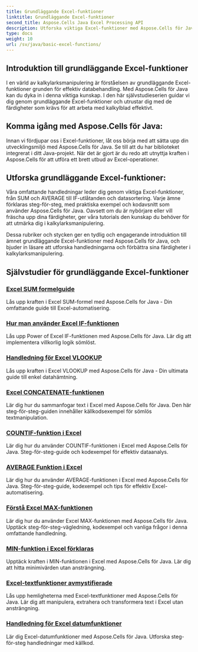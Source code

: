 ```yaml
---
title: Grundläggande Excel-funktioner
linktitle: Grundläggande Excel-funktioner
second_title: Aspose.Cells Java Excel Processing API
description: Utforska viktiga Excel-funktioner med Aspose.Cells för Java. Våra handledningar täcker grunderna steg-för-steg. Kom igång med kalkylarksmanipulering
type: docs
weight: 10
url: /sv/java/basic-excel-functions/
---
```

## Introduktion till grundläggande Excel-funktioner

I en värld av kalkylarksmanipulering är förståelsen av grundläggande Excel-funktioner grunden för effektiv databehandling. Med Aspose.Cells för Java kan du dyka in i denna viktiga kunskap. I den här självstudieserien guidar vi dig genom grundläggande Excel-funktioner och utrustar dig med de färdigheter som krävs för att arbeta med kalkylblad effektivt.

## Komma igång med Aspose.Cells för Java:

Innan vi fördjupar oss i Excel-funktioner, låt oss börja med att sätta upp din utvecklingsmiljö med Aspose.Cells för Java. Se till att du har biblioteket integrerat i ditt Java-projekt. När det är gjort är du redo att utnyttja kraften i Aspose.Cells för att utföra ett brett utbud av Excel-operationer.

## Utforska grundläggande Excel-funktioner:

Våra omfattande handledningar leder dig genom viktiga Excel-funktioner, från SUM och AVERAGE till IF-utlåtanden och datasortering. Varje ämne förklaras steg-för-steg, med praktiska exempel och kodavsnitt som använder Aspose.Cells för Java. Oavsett om du är nybörjare eller vill fräscha upp dina färdigheter, ger våra tutorials den kunskap du behöver för att utmärka dig i kalkylarksmanipulering.

Dessa rubriker och stycken ger en tydlig och engagerande introduktion till ämnet grundläggande Excel-funktioner med Aspose.Cells för Java, och bjuder in läsare att utforska handledningarna och förbättra sina färdigheter i kalkylarksmanipulering.

## Självstudier för grundläggande Excel-funktioner
### [Excel SUM formelguide](./excel-sum-formula-guide/)
Lås upp kraften i Excel SUM-formel med Aspose.Cells for Java - Din omfattande guide till Excel-automatisering.
### [Hur man använder Excel IF-funktionen](./how-to-use-excel-if-function/)
Lås upp Power of Excel IF-funktionen med Aspose.Cells för Java. Lär dig att implementera villkorlig logik sömlöst.
### [Handledning för Excel VLOOKUP](./excel-vlookup-tutorial/)
Lås upp kraften i Excel VLOOKUP med Aspose.Cells för Java - Din ultimata guide till enkel datahämtning.
### [Excel CONCATENATE-funktionen](./excel-concatenate-function/)
Lär dig hur du sammanfogar text i Excel med Aspose.Cells för Java. Den här steg-för-steg-guiden innehåller källkodsexempel för sömlös textmanipulation.
### [COUNTIF-funktion i Excel](./countif-function-in-excel/)
Lär dig hur du använder COUNTIF-funktionen i Excel med Aspose.Cells för Java. Steg-för-steg-guide och kodexempel för effektiv dataanalys.
### [AVERAGE Funktion i Excel](./average-function-in-excel/)
Lär dig hur du använder AVERAGE-funktionen i Excel med Aspose.Cells för Java. Steg-för-steg-guide, kodexempel och tips för effektiv Excel-automatisering.
### [Förstå Excel MAX-funktionen](./understanding-excel-max-function/)
Lär dig hur du använder Excel MAX-funktionen med Aspose.Cells för Java. Upptäck steg-för-steg-vägledning, kodexempel och vanliga frågor i denna omfattande handledning.
### [MIN-funktion i Excel förklaras](./min-function-in-excel-explained/)
Upptäck kraften i MIN-funktionen i Excel med Aspose.Cells för Java. Lär dig att hitta minimivärden utan ansträngning.
### [Excel-textfunktioner avmystifierade](./excel-text-functions-demystified/)
Lås upp hemligheterna med Excel-textfunktioner med Aspose.Cells för Java. Lär dig att manipulera, extrahera och transformera text i Excel utan ansträngning.
### [Handledning för Excel datumfunktioner](./excel-date-functions-tutorial/)
Lär dig Excel-datumfunktioner med Aspose.Cells för Java. Utforska steg-för-steg handledningar med källkod.